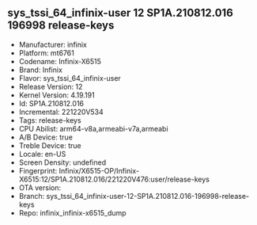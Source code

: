 ## sys_tssi_64_infinix-user 12 SP1A.210812.016 196998 release-keys
- Manufacturer: infinix
- Platform: mt6761
- Codename: Infinix-X6515
- Brand: Infinix
- Flavor: sys_tssi_64_infinix-user
- Release Version: 12
- Kernel Version: 4.19.191
- Id: SP1A.210812.016
- Incremental: 221220V534
- Tags: release-keys
- CPU Abilist: arm64-v8a,armeabi-v7a,armeabi
- A/B Device: true
- Treble Device: true
- Locale: en-US
- Screen Density: undefined
- Fingerprint: Infinix/X6515-OP/Infinix-X6515:12/SP1A.210812.016/221220V476:user/release-keys
- OTA version: 
- Branch: sys_tssi_64_infinix-user-12-SP1A.210812.016-196998-release-keys
- Repo: infinix_infinix-x6515_dump
